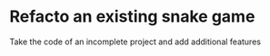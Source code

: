 # Refacto an existing snake game
Take the code of an incomplete project and add additional features 

